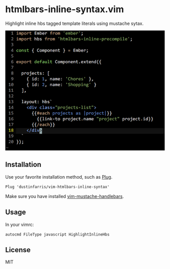 # htmlbars-inline-syntax.vim

Highlight inline hbs tagged template literals using mustache sytax.

![Screenshot](screenshot.png)


## Installation

Use your favorite installation method, such as [Plug](https://github.com/junegunn/vim-plug).

```vim
Plug 'dustinfarris/vim-htmlbars-inline-syntax'
```

Make sure you have installed [vim-mustache-handlebars](https://github.com/mustache/vim-mustache-handlebars).


## Usage

In your vimrc:

```vim
autocmd FileType javascript HighlightInlineHbs
```


## License

MIT
